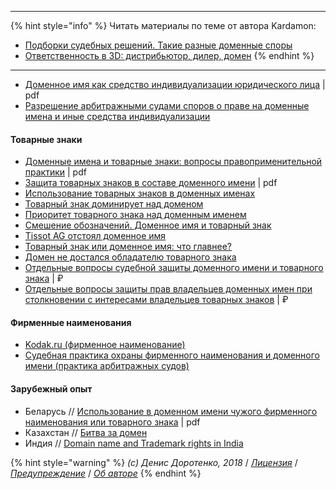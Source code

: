 ----
{% hint style="info" %}
Читать материалы по теме от автора Kardamon:

* [Подборки судебных решений. Такие разные доменные споры](http://dorotenko.pro/court-cases-domains/)
* [Ответственность в 3D: дистрибьютор, дилер, домен](http://dorotenko.pro/dealers-and-domains/)
{% endhint %}

----


* [Доменное имя как средство индивидуализации юридического лица](https://cyberleninka.ru/article/v/domennoe-imya-kak-sredstvo-individualizatsii-yuridicheskogo-litsa) | pdf
* [Разрешение арбитражными судами споров о праве на доменные имена и иные средства индивидуализации](http://vestnik.uapa.ru/en/issue/2013/03/34/?print)

#### Товарные знаки

* [Доменные имена и товарные знаки: вопросы правоприменительной практики](https://cyberleninka.ru/article/v/domennye-imena-i-tovarnye-znaki-voprosy-pravoprimenitelnoy-praktiki) | pdf
* [Защита товарных знаков в составе доменного имени](https://cyberleninka.ru/article/v/zaschita-tovarnyh-znakov-v-sostave-domennogo-imeni) | pdf
* [Использование товарных знаков в доменных именах](http://ipcmagazine.ru/trademark-law/the-use-of-trademarks-in-domain-names)
* [Товарный знак доминирует над доменом](https://www.gazeta.ru/business/2010/07/13/3397240.shtml)
* [Приоритет товарного знака над доменным именем](http://bda-expert.com/2010/07/prioritet-tovarnogo-znaka-nad-domennym-imenem/)
* [Смешение обозначений. Доменное имя и товарный знак](https://vitvet.com/blog/gkorotkevich/smeshenie_oboznachenij_domennoe_imya_i_tovarnyj_znak/)
* [Tissot AG отстоял доменное имя](https://www.kommersant.ru/doc/1874135)
* [Товарный знак или доменное имя: что главнее?](http://rapsinews.ru/judicial_analyst/20100715/250398792.html)
* [Домен не достался обладателю товарного знака](https://habr.com/company/webnames/blog/170359/)
* [Отдельные вопросы судебной защиты доменного имени и товарного знака](https://zakon.ru/publication/igzakon/5589) | ₽
* [Отдельные вопросы защиты прав владельцев доменных имен при столкновении с интересами владельцев товарных знаков](http://base.garant.ru/57514964/) | ₽

#### Фирменные наименования

* [Kodak.ru (фирменное наименование)](https://lawbook.online/kniga-grajdanskoe-pravo-rossii/kodakru-firmennoe-naimenovanie-12671.html)
* [Судебная практика охраны фирменного наименования и доменного имени (практика арбитражных судов)](https://wiselawyer.ru/poleznoe/33087-sudebnaya-praktika-okhrany-firmennogo-naimenovaniya-domennogo-imeni)

#### Зарубежный опыт

* Беларусь // [Использование в доменном имени чужого фирменного наименования или товарного знака](http://court.gov.by/upload/111111/v_o_sv_1_15.pdf) | pdf
* Казахстан // [Битва за домен](https://www.zakon.kz/4643476-bitva-za-domen-g.-zapparova-sudja.html)
* Индия // [Domain name and Trademark rights in India](https://www.lexology.com/library/detail.aspx?g=daaafca2-6a68-4134-bd29-27aa941a1f03)

{% hint style="warning" %}
*(c) Денис Доротенко, 2018* / *[Лицензия](https://github.com/xCounsel/kardamon/blob/master/Russian/LICENSE.md)* / *[Предупреждение](https://github.com/xCounsel/kardamon/blob/master/Russian/DISCLAIMER.md)* / *[Об авторе](http://dorotenko.pro/about/)*
{% endhint %}
